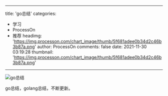 
---
title: 'go总结'
categories: 
 - 学习
 - ProcessOn
 - 推荐
headimg: 'https://img.processon.com/chart_image/thumb/5f681adee0b34d2c46b3b87a.png'
author: ProcessOn
comments: false
date: 2021-11-30 03:19:28
thumbnail: 'https://img.processon.com/chart_image/thumb/5f681adee0b34d2c46b3b87a.png'
---

<div>   
<img class="thumb" alt="go总结" src="https://img.processon.com/chart_image/thumb/5f681adee0b34d2c46b3b87a.png" referrerpolicy="no-referrer">
<p>go总结，golang总结，不断更新。</p>  
</div>
            